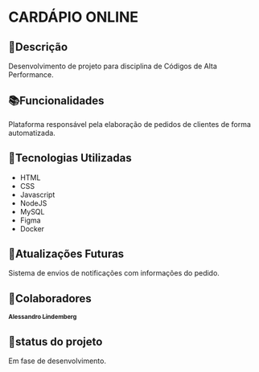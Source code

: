 # CARDÁPIO ONLINE

## 📝Descrição
Desenvolvimento de projeto para disciplina de Códigos de Alta Performance.

## 📚Funcionalidades
Plataforma responsável pela elaboração de pedidos de clientes de forma automatizada.

## 🔧Tecnologias Utilizadas
* HTML
* CSS
* Javascript
* NodeJS
* MySQL
* Figma
* Docker

## 🔐Atualizações Futuras
Sistema de envios de notificações com informações do pedido.

## 🤝Colaboradores
<tabela>
    <tr> 
        <td align= 'center'>
            <a href= 'https://github.com/allehcarv'> 
                <sub>
                    <b>Alessandro Lindemberg</b>
                </sub>
            </a>
        </td>
    </tr>
</tabela>

## 🎯status do projeto
Em fase de desenvolvimento.

